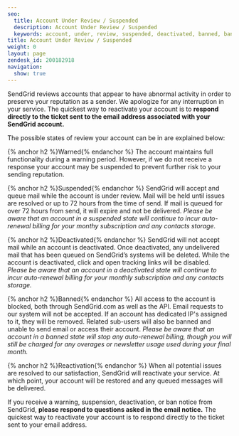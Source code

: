 ```yaml
---
seo:
  title: Account Under Review / Suspended
  description: Account Under Review / Suspended
  keywords: account, under, review, suspended, deactivated, banned, ban, suspend, deactivate, warn, warning, access, compromise, reactivate, stopped, stop, reactivated, turn, frozen
title: Account Under Review / Suspended
weight: 0
layout: page
zendesk_id: 200182918
navigation:
  show: true
---
```



SendGrid reviews accounts that appear to have abnormal activity in order to preserve your reputation as a sender. We apologize for any interruption in your service. The quickest way to reactivate your account is to **respond directly to the ticket sent to the email address associated with your SendGrid account.**

The possible states of review your account can be in are explained below:

{% anchor h2 %}Warned{% endanchor %}
The account maintains full functionality during a warning period. However, if we do not receive a response your account may be suspended to prevent further risk to your sending reputation.  
  
{% anchor h2 %}Suspended{% endanchor %}
SendGrid will accept and queue mail while the account is under review. Mail will be held until issues are resolved or up to 72 hours from the time of send. If mail is queued for over 72 hours from send, it will expire and not be delivered. _Please be aware that an account in a suspended state will continue to incur auto-renewal billing for your monthy subscription and any contacts storage._

{% anchor h2 %}Deactivated{% endanchor %}
SendGrid will not accept mail while an account is deactivated. Once deactivated, any undelivered mail that has been queued on SendGrid’s systems will be deleted. While the account is deactivated, click and open tracking links will be disabled. _Please be aware that an account in a deactivated state will continue to incur auto-renewal billing for your monthly subscription and any contacts storage._

{% anchor h2 %}Banned{% endanchor %}
All access to the account is blocked, both through SendGrid.com as well as the API. Email requests to our system will not be accepted. If an account has dedicated IP's assigned to it, they will be removed. Related sub-users will also be banned and unable to send email or access their account. _Please be aware that an account in a banned state will stop any auto-renewal billing, though you will still be charged for any overages or newsletter usage used during your final month._  
  
{% anchor h2 %}Reactivation{% endanchor %}
When all potential issues are resolved to our satisfaction, SendGrid will reactivate your service. At which point, your account will be restored and any queued messages will be delivered.

If you receive a warning, suspension, deactivation, or ban notice from SendGrid, **please respond to questions asked in the email notice.** The quickest way to reactivate your account is to respond directly to the ticket sent to your email address.




